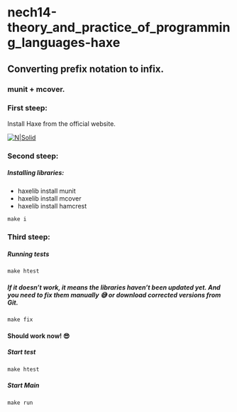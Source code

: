 # nech14-theory_and_practice_of_programming_languages-haxe
## Converting prefix notation to infix.
### munit + mcover.
### First steep:
Install Haxe from the official website.

[![N|Solid](	https://haxe.org/img/haxe-logo.svg)](https://haxe.org/download/)

### Second steep:

##### Installing libraries:
- haxelib install munit
- haxelib install mcover
- haxelib install hamcrest

	
```cmd
make i 
```

### Third steep:
##### Running tests
```cmd
make htest
```
##### If it doesn’t work, it means the libraries haven’t been updated yet. And you need to fix them manually 😅 or download corrected versions from Git.
```cmd
make fix
```

#### Should work now! 😎
##### Start test
```cmd
make htest
```
##### Start Main
```cmd
make run
```
